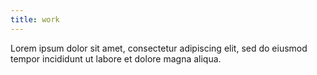```yaml
---
title: work
---
```


Lorem ipsum dolor sit amet, consectetur adipiscing elit, sed do eiusmod tempor incididunt ut labore et dolore magna aliqua.
